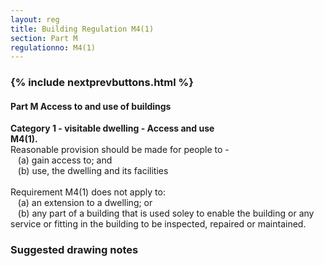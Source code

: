 ```yaml
---
layout: reg
title: Building Regulation M4(1)
section: Part M
regulationno: M4(1)
---
```


<div class="panel panel-primary">
  <div class="panel-heading">
    <h3 class="panel-title">
      {% include nextprevbuttons.html %}
        <h4>Part M Access to and use of buildings</h4>
    </h3>
  </div>
  <div class="panel-body">
    <p>
        <strong>Category 1 - visitable dwelling - Access and use</strong><br>
        <strong>M4(1).</strong><br>
            Reasonable provision should be made for people to -<br>
            &nbsp;&nbsp;&nbsp;(a) gain access to; and <br>
            &nbsp;&nbsp;&nbsp;(b) use, the dwelling and its facilities<br><br>
            Requirement M4(1) does not apply to:<br>
            &nbsp;&nbsp;&nbsp;(a) an extension to a dwelling; or<br>
            &nbsp;&nbsp;&nbsp;(b) any part of a building that is used soley to enable the building or any service or fitting in the building to be inspected, repaired or maintained.
    </p>
  </div>
</div>



### Suggested drawing notes